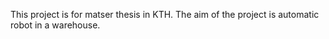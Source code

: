 This project is for matser thesis in KTH. The aim of the project is automatic robot in a warehouse.
